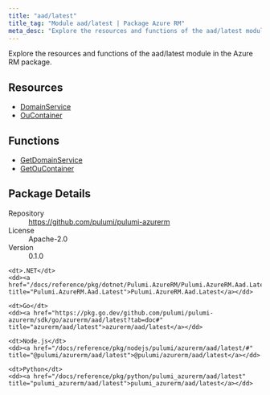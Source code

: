 ```yaml
---
title: "aad/latest"
title_tag: "Module aad/latest | Package Azure RM"
meta_desc: "Explore the resources and functions of the aad/latest module in the Azure RM package."
---
```


<!-- WARNING: this file was generated by Pulumi Docs Generator. -->
<!-- Do not edit by hand unless you're certain you know what you are doing! -->

Explore the resources and functions of the aad/latest module in the Azure RM package.

<h2 id="resources">Resources</h2>
<ul class="api">
    <li><a href="domainservice" title="DomainService"><span class="symbol resource"></span>DomainService</a></li>
    <li><a href="oucontainer" title="OuContainer"><span class="symbol resource"></span>OuContainer</a></li>
</ul>

<h2 id="functions">Functions</h2>
<ul class="api">
    <li><a href="getdomainservice" title="GetDomainService"><span class="symbol function"></span>GetDomainService</a></li>
    <li><a href="getoucontainer" title="GetOuContainer"><span class="symbol function"></span>GetOuContainer</a></li>
</ul>

<h2 id="package-details">Package Details</h2>
<dl class="package-details">
	<dt>Repository</dt>
	<dd><a href="https://github.com/pulumi/pulumi-azurerm">https://github.com/pulumi/pulumi-azurerm</a></dd>
	<dt>License</dt>
	<dd>Apache-2.0</dd>
	<dt>Version</dt>
	<dd>0.1.0</dd>
</dl>



<dl class="tabular">

    <dt>.NET</dt>
    <dd><a href="/docs/reference/pkg/dotnet/Pulumi.AzureRM/Pulumi.AzureRM.Aad.Latest.html" title="Pulumi.AzureRM.Aad.Latest">Pulumi.AzureRM.Aad.Latest</a></dd>

    <dt>Go</dt>
    <dd><a href="https://pkg.go.dev/github.com/pulumi/pulumi-azurerm/sdk/go/azurerm/aad/latest?tab=doc#" title="azurerm/aad/latest">azurerm/aad/latest</a></dd>

    <dt>Node.js</dt>
    <dd><a href="/docs/reference/pkg/nodejs/pulumi/azurerm/aad/latest/#" title="@pulumi/azurerm/aad/latest">@pulumi/azurerm/aad/latest</a></dd>

    <dt>Python</dt>
    <dd><a href="/docs/reference/pkg/python/pulumi_azurerm/aad/latest" title="pulumi_azurerm/aad/latest">pulumi_azurerm/aad/latest</a></dd>

</dl>

